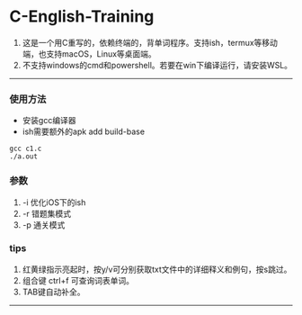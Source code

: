 # C-English-Training
1. 这是一个用C重写的，依赖终端的，背单词程序。支持ish，termux等移动端，也支持macOS，Linux等桌面端。
2. 不支持windows的cmd和powershell。若要在win下编译运行，请安装WSL。
---

### 使用方法
* 安装gcc编译器
* ish需要额外的apk add build-base
```
gcc c1.c
./a.out
```

### 参数
1. -i 优化iOS下的ish
2. -r 错题集模式
3. -p 通关模式

### tips
1. 红黄绿指示亮起时，按y/v可分别获取txt文件中的详细释义和例句，按s跳过。
2. 组合键 ctrl+f 可查询词表单词。
3. TAB键自动补全。
---


